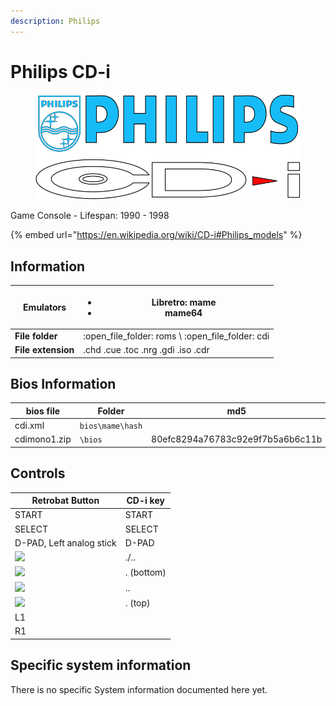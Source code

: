 ```yaml
---
description: Philips
---
```


# Philips CD-i

<figure><img src="https://raw.githubusercontent.com/fabricecaruso/es-theme-carbon/52ff37c9e265587d006945a2ba695b5a962b3a3d/art/logos/cdi.svg" alt=""><figcaption></figcaption></figure>

Game Console - Lifespan: 1990 - 1998

{% embed url="https://en.wikipedia.org/wiki/CD-i#Philips_models" %}

## Information

| **Emulators**      | <ul><li>Libretro: mame</li><li>mame64</li></ul>      |
| ------------------ | ---------------------------------------------------- |
| **File folder**    | :open\_file\_folder: roms \ :open\_file\_folder: cdi |
| **File extension** | .chd .cue .toc .nrg .gdi .iso .cdr                   |

## Bios Information

| bios file    | Folder           | md5                              |
| ------------ | ---------------- | -------------------------------- |
| cdi.xml      | `bios\mame\hash` |                                  |
| cdimono1.zip | `\bios`          | 80efc8294a76783c92e9f7b5a6b6c11b |

## Controls

| Retrobat Button                                    | CD-i key   |
| -------------------------------------------------- | ---------- |
| START                                              | START      |
| SELECT                                             | SELECT     |
| D-PAD, Left analog stick                           | D-PAD      |
| ![](<../../.gitbook/assets/image (2) (1) (1).png>) | ./..       |
| ![](<../../.gitbook/assets/image (1) (2) (1).png>) | . (bottom) |
| ![](<../../.gitbook/assets/image (4) (1).png>)     | ..         |
| ![](<../../.gitbook/assets/image (3) (1) (2).png>) | . (top)    |
| L1                                                 |            |
| R1                                                 |            |

## Specific system information

There is no specific System information documented here yet.
